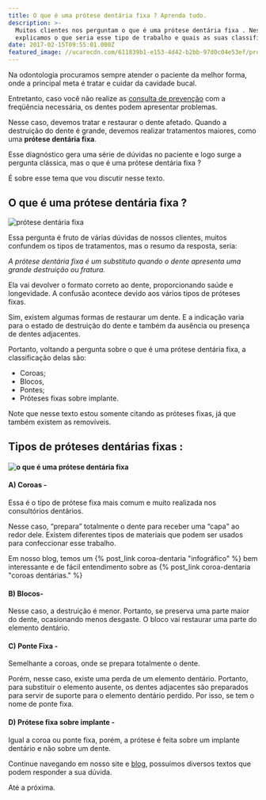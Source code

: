 ```yaml
---
title: O que é uma prótese dentária fixa ? Aprenda tudo.
description: >-
  Muitos clientes nos perguntam o que é uma prótese dentária fixa . Nesse texto
  explicamos o que seria esse tipo de trabalho e quais as suas classificações.
date: 2017-02-15T09:55:01.000Z
featured_image: //ucarecdn.com/611839b1-e153-4d42-b2bb-97d0c04e53ef/prótese-dentária-fixa.jpg
---
```


Na odontologia procuramos sempre atender o paciente da melhor forma, onde a principal meta é tratar e cuidar da cavidade bucal. 

Entretanto, caso você não realize as [consulta de prevenção](/tratamentos/prevencao-e-manutencao/) com a freqüência necessária, os dentes podem apresentar problemas. 

Nesse caso, devemos tratar e restaurar o dente afetado. Quando a destruição do dente é grande, devemos realizar tratamentos maiores, como uma **prótese dentária fixa**. 

Esse diagnóstico gera uma série de dúvidas no paciente e logo surge a pergunta clássica, mas o que é uma prótese dentária fixa ? 

É sobre esse tema que vou discutir nesse texto.

**O que é uma prótese dentária fixa ?**
---------------------------------------

![prótese dentária fixa](//ucarecdn.com/f2332d0e-b0f6-4189-acb3-e465906d1149/prótese-dentária.jpg) 

Essa pergunta é fruto de várias dúvidas de nossos clientes, muitos confundem os tipos de tratamentos, mas o resumo da resposta, seria: 

*A prótese dentária fixa é um substituto quando o dente apresenta uma grande destruição ou fratura.* 

Ela vai devolver o formato correto ao dente, proporcionando saúde e longevidade. A confusão acontece devido aos vários tipos de próteses fixas. 

Sim, existem algumas formas de restaurar um dente. E a indicação varia para o estado de destruição do dente e também da ausência ou presença de dentes adjacentes. 

Portanto, voltando a pergunta sobre o que é uma prótese dentária fixa, a classificação delas são: 

* Coroas; 
* Blocos, 
* Pontes; 
* Próteses fixas sobre implante. 

Note que nesse texto estou somente citando as próteses fixas, já que também existem as removíveis.

**Tipos de próteses dentárias fixas :**
---------------------------------------

#### ![o que é uma prótese dentária fixa](//ucarecdn.com/2e617f05-514c-4dc2-a3a9-bbec90c878b5/o-que-é-uma-prótese-dentária-fixa.jpg)

#### A) Coroas -

Essa é o tipo de prótese fixa mais comum e muito realizada nos consultórios dentários. 

Nesse caso, “prepara” totalmente o dente para receber uma “capa" ao redor dele. Existem diferentes tipos de materiais que podem ser usados para confeccionar esse trabalho. 

Em nosso blog, temos um {% post_link coroa-dentaria "infográfico" %} bem interessante e de fácil entendimento sobre as {% post_link coroa-dentaria "coroas dentárias." %}

#### B) Blocos-

Nesse caso, a destruição é menor. Portanto, se preserva uma parte maior do dente, ocasionando menos desgaste. O bloco vai restaurar uma parte do elemento dentário.

#### C) Ponte Fixa -

Semelhante a coroas, onde se prepara totalmente o dente. 

Porém, nesse caso, existe uma perda de um elemento dentário. Portanto, para substituir o elemento ausente, os dentes adjacentes são preparados para servir de suporte para o elemento dentário perdido. Por isso, se tem o nome de ponte fixa.

#### D) Prótese fixa sobre implante -

Igual a coroa ou ponte fixa, porém, a prótese é feita sobre um implante dentário e não sobre um dente. 

Continue navegando em nosso site e [blog](/blog/), possuímos diversos textos que podem responder a sua dúvida.   

Até a próxima.
